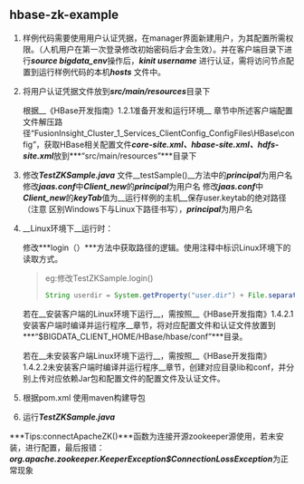 ## hbase-zk-example

1. 样例代码需要使用用户认证凭据，在manager界面新建用户，为其配置所需权限。（人机用户在第一次登录修改初始密码后才会生效）。并在客户端目录下进行***source bigdata_env***操作后，***kinit username*** 进行认证，需将访问节点配置到运行样例代码的本机***hosts*** 文件中。

2. 将用户认证凭据文件放到***src/main/resources***目录下

   根据__《HBase开发指南》1.2.1准备开发和运行环境__  章节中所述客户端配置文件解压路径“FusionInsight_Cluster_1_Services_ClientConfig_ConfigFiles\HBase\config”，获取HBase相关配置文件***core-site.xml、hbase-site.xml、hdfs-site.xml***放到***“src/main/resources”***目录下

3. 修改***TestZKSample.java*** 文件__testSample()__方法中的***principal***为用户名
   修改***jaas.conf***中***Client_new***的***principal***为用户名
   修改***jaas.conf***中***Client_new***的***keyTab***值为__运行样例的主机__保存user.keytab的绝对路径（注意 区别Windows下与Linux下路径书写），***principal***为用户名

4. __Linux环境下__运行时：

   修改***login（）***方法中获取路径的逻辑。使用注释中标识Linux环境下的读取方式。

   > eg:修改TestZKSample.login()
   >
   > ```java
   > String userdir = System.getProperty("user.dir") + File.separator + "conf" + File.separator;
   > ```

   若在__安装客户端的Linux环境下运行__，需按照__《HBase开发指南》1.4.2.1安装客户端时编译并运行程序__章节，将对应配置文件和认证文件放置到***“$BIGDATA_CLIENT_HOME/HBase/hbase/conf”***目录。

   若在__未安装客户端Linux环境下运行__，需按照__《HBase开发指南》1.4.2.2未安装客户端时编译并运行程序__章节，创建对应目录lib和conf，并分别上传对应依赖Jar包和配置文件的配置文件及认证文件。

5. 根据pom.xml 使用maven构建导包

6. 运行***TestZKSample.java*** 

***Tips:connectApacheZK()***函数为连接开源zookeeper源使用，若未安装，进行配置，最后报错：***org.apache.zookeeper.KeeperException$ConnectionLossException***为正常现象



